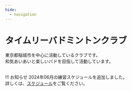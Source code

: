 ```yaml
---
hide:
  - navigation
---
```

# タイムリーバドミントンクラブ
東京都稲城市を中心に活動しているクラブです。  
和気あいあいと楽しいバドを目指して活動しています。  
</br>

!!! お知らせ
    2024年06月の練習スケジュールを追加しました。  
    詳しくは、[スケジュール](./schedule.md)をご覧ください。